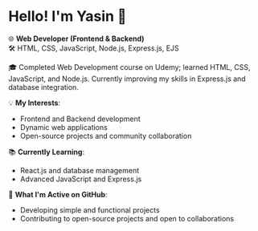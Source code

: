 # Hello! I'm Yasin 👋

🌐 **Web Developer (Frontend & Backend)**  
🛠️ HTML, CSS, JavaScript, Node.js, Express.js, EJS

🎓 Completed Web Development course on Udemy; learned HTML, CSS, JavaScript, and Node.js. Currently improving my skills in Express.js and database integration.

💡 **My Interests**:  
- Frontend and Backend development
- Dynamic web applications
- Open-source projects and community collaboration

📚 **Currently Learning**:  
- React.js and database management
- Advanced JavaScript and Express.js

🌟 **What I'm Active on GitHub**:  
- Developing simple and functional projects
- Contributing to open-source projects and open to collaborations
